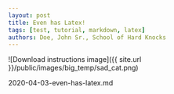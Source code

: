```yaml
---
layout: post
title: Even has Latex!
tags: [test, tutorial, markdown, latex]
authors: Doe, John Sr., School of Hard Knocks
---
```


![Download instructions image]({{ site.url }}/public/images/big_temp/sad_cat.png)

2020-04-03-even-has-latex.md
